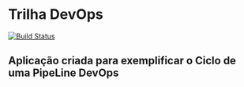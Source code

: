 # Trilha DevOps

<!-- Altere a Flag abaixo com sua URL do Travis -->
[![Build Status](https://travis-ci.org/felipeps1/DevOpsLab-HelloWorld.svg?branch=master)](https://travis-ci.org/felipeps1/DevOpsLab-HelloWorld)

## Aplicação criada para exemplificar o Ciclo de uma PipeLine DevOps
